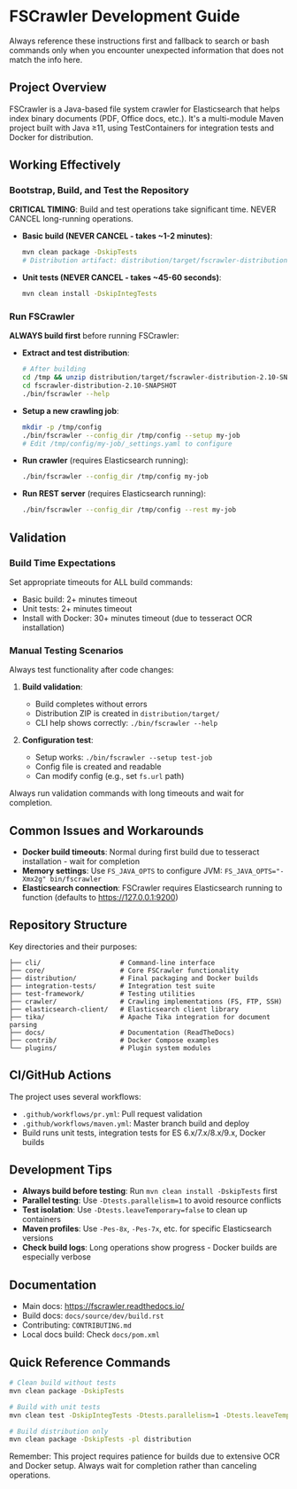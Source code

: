 # FSCrawler Development Guide

Always reference these instructions first and fallback to search or bash commands only when you encounter unexpected information that does not match the info here.

## Project Overview

FSCrawler is a Java-based file system crawler for Elasticsearch that helps index binary documents (PDF, Office docs, etc.). It's a multi-module Maven project built with Java ≥11, using TestContainers for integration tests and Docker for distribution.

## Working Effectively

### Bootstrap, Build, and Test the Repository

**CRITICAL TIMING**: Build and test operations take significant time. NEVER CANCEL long-running operations.

- **Basic build (NEVER CANCEL - takes ~1-2 minutes)**:
  ```bash
  mvn clean package -DskipTests
  # Distribution artifact: distribution/target/fscrawler-distribution-2.10-SNAPSHOT.zip
  ```

- **Unit tests (NEVER CANCEL - takes ~45-60 seconds)**:
  ```bash
  mvn clean install -DskipIntegTests
  ```



### Run FSCrawler

**ALWAYS build first** before running FSCrawler:

- **Extract and test distribution**:
  ```bash
  # After building
  cd /tmp && unzip distribution/target/fscrawler-distribution-2.10-SNAPSHOT.zip
  cd fscrawler-distribution-2.10-SNAPSHOT
  ./bin/fscrawler --help
  ```

- **Setup a new crawling job**:
  ```bash
  mkdir -p /tmp/config
  ./bin/fscrawler --config_dir /tmp/config --setup my-job
  # Edit /tmp/config/my-job/_settings.yaml to configure
  ```

- **Run crawler** (requires Elasticsearch running):
  ```bash
  ./bin/fscrawler --config_dir /tmp/config my-job
  ```

- **Run REST server** (requires Elasticsearch running):
  ```bash
  ./bin/fscrawler --config_dir /tmp/config --rest my-job
  ```

## Validation

### Build Time Expectations

Set appropriate timeouts for ALL build commands:
- Basic build: 2+ minutes timeout
- Unit tests: 2+ minutes timeout 
- Install with Docker: 30+ minutes timeout (due to tesseract OCR installation)

### Manual Testing Scenarios

Always test functionality after code changes:

1. **Build validation**:
   - Build completes without errors
   - Distribution ZIP is created in `distribution/target/`
   - CLI help shows correctly: `./bin/fscrawler --help`

2. **Configuration test**:
   - Setup works: `./bin/fscrawler --setup test-job`
   - Config file is created and readable
   - Can modify config (e.g., set `fs.url` path)

Always run validation commands with long timeouts and wait for completion.

## Common Issues and Workarounds

- **Docker build timeouts**: Normal during first build due to tesseract installation - wait for completion
- **Memory settings**: Use `FS_JAVA_OPTS` to configure JVM: `FS_JAVA_OPTS="-Xmx2g" bin/fscrawler`
- **Elasticsearch connection**: FSCrawler requires Elasticsearch running to function (defaults to https://127.0.0.1:9200)

## Repository Structure

Key directories and their purposes:

```
├── cli/                    # Command-line interface
├── core/                   # Core FSCrawler functionality  
├── distribution/           # Final packaging and Docker builds
├── integration-tests/      # Integration test suite
├── test-framework/         # Testing utilities
├── crawler/                # Crawling implementations (FS, FTP, SSH)
├── elasticsearch-client/   # Elasticsearch client library
├── tika/                   # Apache Tika integration for document parsing
├── docs/                   # Documentation (ReadTheDocs)
├── contrib/                # Docker Compose examples
└── plugins/                # Plugin system modules
```

## CI/GitHub Actions

The project uses several workflows:
- `.github/workflows/pr.yml`: Pull request validation
- `.github/workflows/maven.yml`: Master branch build and deploy
- Build runs unit tests, integration tests for ES 6.x/7.x/8.x/9.x, Docker builds

## Development Tips

- **Always build before testing**: Run `mvn clean install -DskipTests` first
- **Parallel testing**: Use `-Dtests.parallelism=1` to avoid resource conflicts
- **Test isolation**: Use `-Dtests.leaveTemporary=false` to clean up containers
- **Maven profiles**: Use `-Pes-8x`, `-Pes-7x`, etc. for specific Elasticsearch versions
- **Check build logs**: Long operations show progress - Docker builds are especially verbose

## Documentation

- Main docs: https://fscrawler.readthedocs.io/
- Build docs: `docs/source/dev/build.rst`
- Contributing: `CONTRIBUTING.md`
- Local docs build: Check `docs/pom.xml`

## Quick Reference Commands

```bash
# Clean build without tests
mvn clean package -DskipTests

# Build with unit tests
mvn clean test -DskipIntegTests -Dtests.parallelism=1 -Dtests.leaveTemporary=false

# Build distribution only
mvn clean package -DskipTests -pl distribution
```

Remember: This project requires patience for builds due to extensive OCR and Docker setup. Always wait for completion rather than canceling operations.